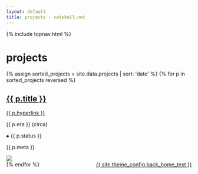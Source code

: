 ```yaml
---
layout: default
title: projects - catskull.net
---
```

{% include topnav.html %}

# projects

{% assign sorted_projects = site.data.projects | sort: 'date' %}
{% for p in sorted_projects reversed %}
<section class="projects-section" id="{{ p.title | slugify }}">
	<h2><a href="#{{ p.title | slugify }}">{{ p.title }}</a></h2>
	<a href="{{ p.hyperlink }}">{{ p.hyperlink }}</a>
	<p class="era-tag">{{ p.era }} (circa)</p>
	<p class="status-tag {{ p.status }}">
	<svg height="8px" width="8px" {% if p.status == 'active' %}class="blinking"{% endif %}>
	  <circle cx="4px" cy="4px" r="2.8px" fill="{% if p.status == 'active' or p.status == 'completed'%}green{% elsif p.status == 'defunct' %}red{% else %}orange{% endif %}" />
	  Sorry, your browser does not support inline SVG.
	</svg>
    {{ p.status }}
	</p>
	<p>{{ p.meta }}</p>
	<div class="img-frame">
		<img src="{{ p.image }}">
	</div>
</section>
{% endfor %}

<footer style="float: right;">
  <a href="/">{{ site.theme_config.back_home_text }}</a>
</footer>
